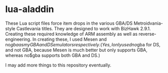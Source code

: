 # lua-aladdin

These Lua script files force item drops in the various GBA/DS Metroidvania-style Castlevania titles. They are designed to work with BizHawk 2.9.1. Creating these required knowledge of ARM assembly as well as reverse-engineering. In creating these, I used Mesen and no$gba as my GBA and DS emulators respectively. (Yes, I only used no$gba for DS, and not GBA, because Mesen is much better but only supports GBA, whereas no$gba supports both GBA and DS.)

I may add more things to this repository eventually.
